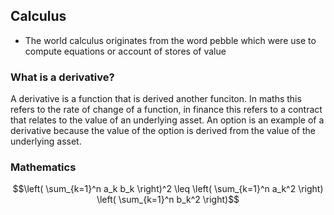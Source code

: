 ## Calculus
- The world calculus originates from the word pebble which were use to compute equations or account of stores of value

### What is a derivative? 
A derivative is a function that is derived another funciton. In maths this refers to the rate of change of a function, in finance this refers to a contract that relates to the value of an underlying asset. An option is an example of a derivative because the value of the option is derived from the value of the underlying asset.


### Mathematics

$$\left( \sum_{k=1}^n a_k b_k \right)^2 \leq \left( \sum_{k=1}^n a_k^2 \right) \left( \sum_{k=1}^n b_k^2 \right)$$
